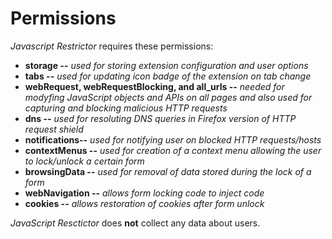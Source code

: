 # Permissions

*Javascript Restrictor* requires these permissions:
 * **storage --** *used for storing extension configuration and user options*
 * **tabs --** *used for updating icon badge of the extension on tab change*
 * **webRequest, webRequestBlocking, and all_urls --** *needed for modyfing JavaScript objects and APIs on all pages and also used for capturing and blocking malicious HTTP requests*
 * **dns --** *used for resoluting DNS queries in Firefox version of HTTP request shield*
 * **notifications--** *used for notifying user on blocked HTTP requests/hosts*
 * **contextMenus --** *used for creation of a context menu allowing the user to lock/unlock a certain form* 
 * **browsingData --** *used for removal of data stored during the lock of a form*
 * **webNavigation --** *allows form locking code to inject code*
 * **cookies --** *allows restoration of cookies after form unlock*
 
*JavaScript Resctictor* does **not** collect any data about users.

